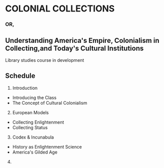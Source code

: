 # COLONIAL COLLECTIONS
### OR,
## Understanding America's Empire, Colonialism in Collecting,and Today's Cultural Institutions

Library studies course in development

## Schedule
 1. Introduction
  - Introducing the Class
  - The Concept of Cultural Colonialism
2. European Models
 - Collecting Enlightenment
 - Collecting Status
3. Codex & Incunabula
 - History as Enlightenment Science
 - America's Gilded Age
4. 
